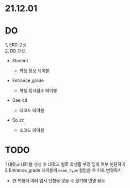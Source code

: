# 21.12.01
# DO  
1, ERD 구성  
2, DB 구성
   - Student
     - 학생 정보 테이블

  - Entrance_grade 
    - 학생 입시점수 테이블

  - Dae_cd
    - 대코드 테이블

  - So_cd
    - 소코드 테이블


# TODO
1 대학교 테이블 생성 후 대학교 별로 학생들 부정 입학 여부 판단하기  
2 Entrance_grade 테이블의 `exam_type` 컬럼을 주 키로 변경하기
   - 한 학생이 여러 입시 전형을 넣을 수 있기에 변경 필요 

